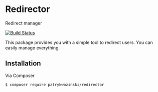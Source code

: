 # Redirector
Redirect manager

[![Build Status](https://travis-ci.org/patrykwozinski/redirector.png?branch=master)](https://travis-ci.org/patrykwozinski/redirector)

This package provides you with a simple tool to redirect users. You can easily manage everything.

## Installation

Via Composer

```bash
$ composer require patrykwozinski/redirector
```